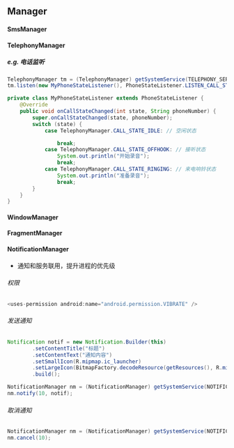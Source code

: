 ## Manager

#### SmsManager



#### TelephonyManager

##### e.g. 电话监听

```java
TelephonyManager tm = (TelephonyManager) getSystemService(TELEPHONY_SERVICE);
tm.listen(new MyPhoneStateListener(), PhoneStateListener.LISTEN_CALL_STATE);
```

```java
private class MyPhoneStateListener extends PhoneStateListener {
    @Override
    public void onCallStateChanged(int state, String phoneNumber) {
        super.onCallStateChanged(state, phoneNumber);
        switch (state) {
            case TelephonyManager.CALL_STATE_IDLE: // 空闲状态

                break;
            case TelephonyManager.CALL_STATE_OFFHOOK: // 接听状态
                System.out.println("开始录音");
                break;
            case TelephonyManager.CALL_STATE_RINGING: // 来电响铃状态
                System.out.println("准备录音");
                break;
        }
    }
}
```



#### WindowManager 



#### FragmentManager



#### NotificationManager

- 通知和服务联用，提升进程的优先级

  

###### 权限

```java
<uses-permission android:name="android.permission.VIBRATE" />
```

###### 发送通知

```java
Notification notif = new Notification.Builder(this)
        .setContentTitle("标题")
        .setContentText("通知内容")
        .setSmallIcon(R.mipmap.ic_launcher)
        .setLargeIcon(BitmapFactory.decodeResource(getResources(), R.mipmap.ic_launcher))
        .build();

NotificationManager nm = (NotificationManager) getSystemService(NOTIFICATION_SERVICE);
nm.notify(10, notif);
```

###### 取消通知

```java
NotificationManager nm = (NotificationManager) getSystemService(NOTIFICATION_SERVICE);
nm.cancel(10);
```




